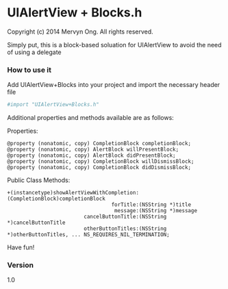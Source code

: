 # UIAlertView + Blocks.h
Copyright (c) 2014 Mervyn Ong. All rights reserved.

Simply put, this is a block-based soluation for UIAlertView to avoid the need of using a delegate

### How to use it
Add UIAlertView+Blocks into your project and import the necessary header file 

```sh
#import "UIAlertView+Blocks.h"
```

Additional properties and methods available are as follows:

Properties:
```
@property (nonatomic, copy) CompletionBlock completionBlock;
@property (nonatomic, copy) AlertBlock willPresentBlock;
@property (nonatomic, copy) AlertBlock didPresentBlock;
@property (nonatomic, copy) CompletionBlock willDismissBlock;
@property (nonatomic, copy) CompletionBlock didDismissBlock;
```

Public Class Methods:
```
+(instancetype)showAlertViewWithCompletion:(CompletionBlock)completionBlock
                                  forTitle:(NSString *)title
                                   message:(NSString *)message
                         cancelButtonTitle:(NSString *)cancelButtonTitle
                         otherButtonTitles:(NSString *)otherButtonTitles, ... NS_REQUIRES_NIL_TERMINATION;
```
Have fun!
### Version
1.0
